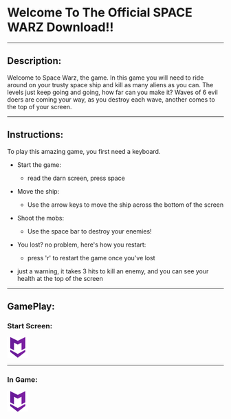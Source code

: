 # Welcome To The Official SPACE WARZ Download!!

---

## Description:
Welcome to Space Warz, the game. In this game you will need to ride around on your trusty space ship and kill as many aliens as you can. The levels just keep going and going, how far can you make it? Waves of 6 evil doers are coming your way, as you destroy each wave, another comes to the top of your screen. 

---

## Instructions:
To play this amazing game, you first need a keyboard.
- Start the game:
  - read the darn screen, press space
  
- Move the ship:
  - Use the arrow keys to move the ship across the bottom of the screen

- Shoot the mobs:
  - Use the space bar to destroy your enemies!
  
- You lost? no problem, here's how you restart:
  - press 'r' to restart the game once you've lost

- just a warning, it takes 3 hits to kill an enemy, and you can see your health at the top of the screen

---

## GamePlay:

### Start Screen:
![alt text](https://github.com/adam-p/markdown-here/raw/master/src/common/images/icon48.png "Logo Title Text 1")

--- 

### In Game:
![alt text](https://github.com/adam-p/markdown-here/raw/master/src/common/images/icon48.png "Logo Title Text 1")
